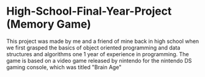 # High-School-Final-Year-Project (Memory Game)
This project was made by me and a friend of mine back in high school when we first grasped the basics of object oriented programming and 
data structures and algorithms one 1 year of experience in programming. The game is based on a video game released by nintendo for the nintendo DS gaming console, which was titled "Brain Age"
